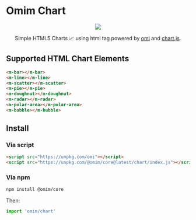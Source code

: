 # Omim Chart

<p align="center"><img src="https://github.com/Tencent/omi/raw/master/packages/omi-chart/assets/omi-chart.svg?sanitize=true" /><p>

<p  align="center">Simple HTML5 Charts 📈 using html tag powered by <a href="https://github.com/Tencent/omi">omi</a> and <a href="https://www.chartjs.org/" rel="nofollow">chart.js</a>.</p>



## Supported HTML Chart Elements

```html
<m-bar></m-bar>
<m-line></m-line>
<m-scatter></m-scatter>
<m-pie></m-pie>
<m-doughnut></m-doughnut>
<m-radar></m-radar>
<m-polar-area></m-polar-area>
<m-bubble></m-bubble>
```

## Install

### Via script

```html
<script src="https://unpkg.com/omi"></script>
<script src="https://unpkg.com/@omim/core@latest/chart/index.js"></script>
```

### Via npm

``` bash
npm install @omim/core
```

Then:

```js
import 'omim/chart'
```
